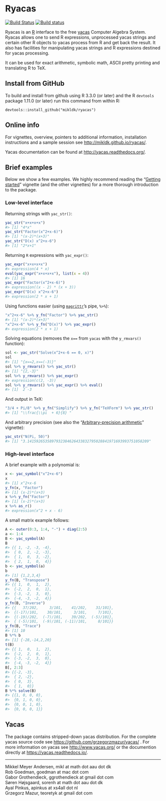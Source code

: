 
<!-- README.md is generated from README.Rmd. Please edit only README.Rmd! -->

# Ryacas

[![Build
Status](https://travis-ci.org/mikldk/ryacas.svg?branch=master)](https://travis-ci.org/mikldk/ryacas)
[![Build
status](https://ci.appveyor.com/api/projects/status/c8fsb1dvj5gmh703/branch/master?svg=true)](https://ci.appveyor.com/project/mikldk/ryacas/branch/master)

Ryacas is an [R](https://www.r-project.org/) interface to the free
[yacas](http://www.yacas.org) Computer Algebra System. Ryacas allows one
to send R expressions, unprocessed yacas strings and certain other R
objects to yacas process from R and get back the result. It also has
facilities for manipulating yacas strings and R expressions destined for
yacas processing.

It can be used for exact arithmetic, symbolic math, ASCII pretty
printing and translating R to TeX.

## Install from GitHub

To build and install from github using R 3.3.0 (or later) and the R
`devtools` package 1.11.0 (or later) run this command from within R:

    devtools::install_github("mikldk/ryacas")

## Online info

For vignettes, overview, pointers to additional information,
installation instructions and a sample session see
<http://mikldk.github.io/ryacas/>.

Yacas documentation can be found at <http://yacas.readthedocs.org/>.

## Brief examples

Below we show a few examples. We highly recommend reading the “[Getting
started](http://mikldk.github.io/ryacas/articles/getting-started.html)”
vignette (and the other vignettes) for a more thorough introduction to
the package.

### Low-level interface

Returning strings with `yac_str()`:

``` r
yac_str("x+x+x+x")
#> [1] "4*x"
yac_str("Factor(x^2+x-6)")
#> [1] "(x-2)*(x+3)"
yac_str("D(x) x^2+x-6")
#> [1] "2*x+1"
```

Returning `R` expressions with `yac_expr()`:

``` r
yac_expr("x+x+x+x")
#> expression(4 * x)
eval(yac_expr("x+x+x+x"), list(x = 4))
#> [1] 16
yac_expr("Factor(x^2+x-6)")
#> expression((x - 2) * (x + 3))
yac_expr("D(x) x^2+x-6")
#> expression(2 * x + 1)
```

Using functions easier (using
[`magrittr`](https://cran.r-project.org/package=magrittr)’s pipe,
`%>%`):

``` r
"x^2+x-6" %>% y_fn("Factor") %>% yac_str()
#> [1] "(x-2)*(x+3)"
"x^2+x-6" %>% y_fn("D(x)") %>% yac_expr()
#> expression(2 * x + 1)
```

Solving equations (removes the `x==` from `yacas` with the `y_rmvars()`
function):

``` r
sol <- yac_str("Solve(x^2+x-6 == 0, x)")
sol
#> [1] "{x==2,x==(-3)}"
sol %>% y_rmvars() %>% yac_str()
#> [1] "{2,-3}"
sol %>% y_rmvars() %>% yac_expr()
#> expression(c(2, -3))
sol %>% y_rmvars() %>% yac_expr() %>% eval()
#> [1]  2 -3
```

And output in TeX:

``` r
"3/4 + Pi/8" %>% y_fn("Simplify") %>% y_fn("TeXForm") %>% yac_str()
#> [1] "\\frac{\\pi  + 6}{8} "
```

And arbitrary precision (see also the “[Arbitrary-precision
arithmetic](http://mikldk.github.io/ryacas/articles/arbitrary-precision.html)”
vignette):

``` r
yac_str("N(Pi, 50)")
#> [1] "3.1415926535897932384626433832795028841971693993751058209"
```

### High-level interface

A brief example with a polynomial is:

``` r
x <- yac_symbol("x^2+x-6")
x
#> [1] x^2+x-6
y_fn(x, "Factor")
#> [1] (x-2)*(x+3)
x %>% y_fn("Factor")
#> [1] (x-2)*(x+3)
x %>% as_r()
#> expression(x^2 + x - 6)
```

A small matrix example follows:

``` r
A <- outer(0:3, 1:4, "-") + diag(2:5)
a <- 1:4
B <- yac_symbol(A)
B
#> {{ 1, -2, -3, -4},
#>  { 0,  2, -2, -3},
#>  { 1,  0,  3, -2},
#>  { 2,  1,  0,  4}}
b <- yac_symbol(a)
b
#> [1] {1,2,3,4}
y_fn(B, "Transpose")
#> {{ 1,  0,  1,  2},
#>  {-2,  2,  0,  1},
#>  {-3, -2,  3,  0},
#>  {-4, -3, -2,  4}}
y_fn(B, "Inverse")
#> {{   37/202,     3/101,    41/202,    31/101},
#>  {(-17)/101,    30/101,     3/101,     7/101},
#>  {(-19)/202,  (-7)/101,    39/202,  (-5)/101},
#>  { (-5)/101,  (-9)/101, (-11)/101,     8/101}}
y_fn(B, "Trace")
#> [1] 10
B %*% b
#> [1] {-28,-14,2,20}
t(B)
#> {{ 1,  0,  1,  2},
#>  {-2,  2,  0,  1},
#>  {-3, -2,  3,  0},
#>  {-4, -3, -2,  4}}
B[, 2:3]
#> {{-2, -3},
#>  { 2, -2},
#>  { 0,  3},
#>  { 1,  0}}
B %*% solve(B)
#> {{1, 0, 0, 0},
#>  {0, 1, 0, 0},
#>  {0, 0, 1, 0},
#>  {0, 0, 0, 1}}
```

## Yacas

The package contains stripped-down yacas distribution. For the complete
yacas source code see <https://github.com/grzegorzmazur/yacas/> . For
more information on yacas see <http://www.yacas.org/> or the documention
directly at <https://yacas.readthedocs.io/>.

-----

Mikkel Meyer Andersen, mikl at math dot aau dot dk  
Rob Goedman, goedman at mac dot com  
Gabor Grothendieck, ggrothendieck at gmail dot com  
Søren Højsgaard, sorenh at math dot aau dot dk  
Ayal Pinkus, apinkus at xs4all dot nl  
Grzegorz Mazur, teoretyk at gmail dot com
